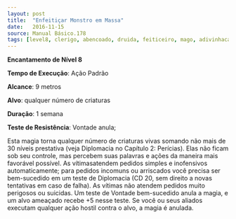 ```yaml
---
layout: post
title:  "Enfeitiçar Monstro em Massa"
date:   2016-11-15
source: Manual Básico.178
tags: [level8, clerigo, abencoado, druida, feiticeiro, mago, adivinhacao, padrao, metros, criatura, semana, vontade, anula]
---
```


**Encantamento de Nível 8**

**Tempo de Execução**: Ação Padrão

**Alcance**: 9 metros

**Alvo**: qualquer número de criaturas

**Duração**: 1 semana

**Teste de Resistência**: Vontade anula;


Esta magia torna qualquer número de criaturas vivas somando não mais de 30 níveis prestativa (veja Diplomacia no Capítulo 2: Perícias). 
Elas não ficam sob seu controle, mas percebem suas palavras e ações da maneira mais favorável possível. As vítimasatendem pedidos simples e inofensivos automaticamente; para pedidos incomuns ou 
arriscados você precisa ser bem-sucedido em um teste de Diplomacia (CD 20, sem direito a novas tentativas em caso de falha). As vítimas não atendem pedidos muito perigosos ou suicidas.
Um teste de Vontade bem-sucedido anula a magia, e um alvo ameaçado recebe +5 nesse teste. Se você ou seus aliados executam qualquer ação hostil contra o alvo, a  magia é anulada.
